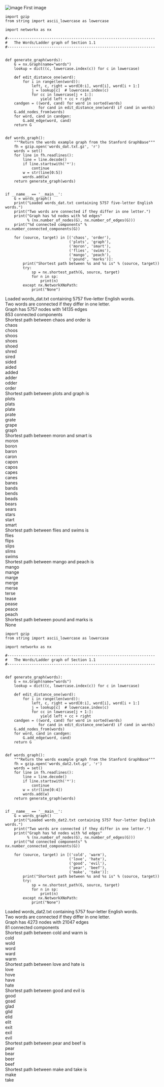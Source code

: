 ![image](https://user-images.githubusercontent.com/68211239/158256611-7220dd10-16f5-48fd-89ed-f41fa7fb1f53.png)
First image



```{r}
import gzip
from string import ascii_lowercase as lowercase

import networkx as nx

#-------------------------------------------------------------------
#   The Words/Ladder graph of Section 1.1
#-------------------------------------------------------------------


def generate_graph(words):
    G = nx.Graph(name="words")
    lookup = dict((c, lowercase.index(c)) for c in lowercase)

    def edit_distance_one(word):
        for i in range(len(word)):
            left, c, right = word[0:i], word[i], word[i + 1:]
            j = lookup[c]  # lowercase.index(c)
            for cc in lowercase[j + 1:]:
                yield left + cc + right
    candgen = ((word, cand) for word in sorted(words)
               for cand in edit_distance_one(word) if cand in words)
    G.add_nodes_from(words)
    for word, cand in candgen:
        G.add_edge(word, cand)
    return G


def words_graph():
    """Return the words example graph from the Stanford GraphBase"""
    fh = gzip.open('words_dat.txt.gz', 'r')
    words = set()
    for line in fh.readlines():
        line = line.decode()
        if line.startswith('*'):
            continue
        w = str(line[0:5])
        words.add(w)
    return generate_graph(words)


if __name__ == '__main__':
    G = words_graph()
    print("Loaded words_dat.txt containing 5757 five-letter English words.")
    print("Two words are connected if they differ in one letter.")
    print("Graph has %d nodes with %d edges"
          % (nx.number_of_nodes(G), nx.number_of_edges(G)))
    print("%d connected components" % nx.number_connected_components(G))

    for (source, target) in [('chaos', 'order'),
                             ('plots', 'graph'),
                             ('moron', 'smart'),
                             ('flies', 'swims'),
                             ('mango', 'peach'),
                             ('pound', 'marks')]:
        print("Shortest path between %s and %s is" % (source, target))
        try:
            sp = nx.shortest_path(G, source, target)
            for n in sp:
                print(n)
        except nx.NetworkXNoPath:
            print("None")
```

Loaded words_dat.txt containing 5757 five-letter English words. <br>
Two words are connected if they differ in one letter. <br>
Graph has 5757 nodes with 14135 edges <br>
853 connected components <br>
Shortest path between chaos and order is <br>
chaos <br>
choos <br>
shoos <br>
shoes <br>
shoed <br>
shred <br>
sired <br>
sided <br>
aided <br>
added <br>
adder <br>
odder <br>
order <br>
Shortest path between plots and graph is <br>
plots <br>
plats <br>
plate <br>
prate <br>
grate <br>
grape <br>
graph <br>
Shortest path between moron and smart is <br>
moron <br>
boron <br>
baron <br>
caron <br>
capon <br>
capos <br>
capes <br>
canes <br>
banes <br>
bands <br>
bends <br>
beads <br>
bears <br>
sears <br>
stars <br>
start <br>
smart <br>
Shortest path between flies and swims is <br>
flies <br>
flips <br>
slips <br>
slims <br>
swims <br>
Shortest path between mango and peach is <br>
mango <br>
mange <br>
marge <br>
merge <br>
merse <br>
terse <br>
tease <br>
pease <br>
peace <br>
peach <br>
Shortest path between pound and marks is <br>
None <br>



```{r}
import gzip
from string import ascii_lowercase as lowercase

import networkx as nx

#-------------------------------------------------------------------
#   The Words/Ladder graph of Section 1.1
#-------------------------------------------------------------------


def generate_graph(words):
    G = nx.Graph(name="words")
    lookup = dict((c, lowercase.index(c)) for c in lowercase)

    def edit_distance_one(word):
        for i in range(len(word)):
            left, c, right = word[0:i], word[i], word[i + 1:]
            j = lookup[c]  # lowercase.index(c)
            for cc in lowercase[j + 1:]:
                yield left + cc + right
    candgen = ((word, cand) for word in sorted(words)
               for cand in edit_distance_one(word) if cand in words)
    G.add_nodes_from(words)
    for word, cand in candgen:
        G.add_edge(word, cand)
    return G


def words_graph():
    """Return the words example graph from the Stanford GraphBase"""
    fh = gzip.open('words_dat2.txt.gz', 'r')
    words = set()
    for line in fh.readlines():
        line = line.decode()
        if line.startswith('*'):
            continue
        w = str(line[0:4])
        words.add(w)
    return generate_graph(words)


if __name__ == '__main__':
    G = words_graph()
    print("Loaded words_dat2.txt containing 5757 four-letter English words.")
    print("Two words are connected if they differ in one letter.")
    print("Graph has %d nodes with %d edges"
          % (nx.number_of_nodes(G), nx.number_of_edges(G)))
    print("%d connected components" % nx.number_connected_components(G))

    for (source, target) in [('cold', 'warm'),
                             ('love', 'hate'),
                             ('good', 'evil'),
                             ('pear', 'beef'),
                             ('make', 'take')]:
        print("Shortest path between %s and %s is" % (source, target))
        try:
            sp = nx.shortest_path(G, source, target)
            for n in sp:
                print(n)
        except nx.NetworkXNoPath:
            print("None")
```

Loaded words_dat2.txt containing 5757 four-letter English words. <br>
Two words are connected if they differ in one letter. <br>
Graph has 4273 nodes with 21047 edges <br>
81 connected components <br>
Shortest path between cold and warm is <br>
cold <br>
wold <br>
word <br>
ward <br>
warm <br>
Shortest path between love and hate is <br>
love <br>
hove <br>
have <br>
hate <br>
Shortest path between good and evil is <br>
good <br>
goad <br>
glad <br>
glid <br>
elid <br>
elit <br>
exit <br>
exil <br>
evil <br>
Shortest path between pear and beef is <br>
pear <br>
bear <br>
beer <br>
beef <br>
Shortest path between make and take is <br>
make <br>
take <br>
